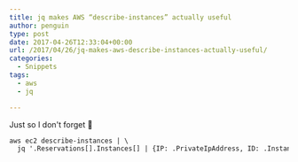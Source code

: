 ```yaml
---
title: jq makes AWS “describe-instances” actually useful
author: penguin
type: post
date: 2017-04-26T12:33:04+00:00
url: /2017/04/26/jq-makes-aws-describe-instances-actually-useful/
categories:
  - Snippets
tags:
  - aws
  - jq

---
```

Just so I don't forget 🙂

```default
aws ec2 describe-instances | \
  jq '.Reservations[].Instances[] | {IP: .PrivateIpAddress, ID: .InstanceId, Name: .Tags[] | select(.Key=="Name").Value}'
```

&nbsp;